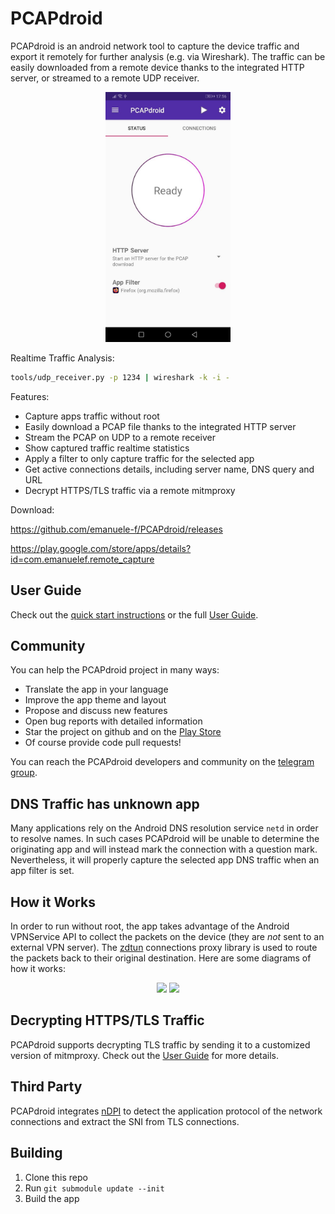 # PCAPdroid

PCAPdroid is an android network tool to capture the device traffic and export it remotely for further analysis (e.g. via Wireshark). The traffic can be easily downloaded from a remote device thanks to the integrated HTTP server, or streamed to a remote UDP receiver.

<p align="center">
<img src="https://raw.githubusercontent.com/emanuele-f/PCAPdroid/master/fastlane/metadata/android/en-US/images/phoneScreenshots/1.jpg" width="200" />
</p>

Realtime Traffic Analysis:

```bash
tools/udp_receiver.py -p 1234 | wireshark -k -i -
```

Features:

- Capture apps traffic without root
- Easily download a PCAP file thanks to the integrated HTTP server
- Stream the PCAP on UDP to a remote receiver
- Show captured traffic realtime statistics
- Apply a filter to only capture traffic for the selected app
- Get active connections details, including server name, DNS query and URL
- Decrypt HTTPS/TLS traffic via a remote mitmproxy

Download:

https://github.com/emanuele-f/PCAPdroid/releases

https://play.google.com/store/apps/details?id=com.emanuelef.remote_capture

## User Guide

Check out the [quick start instructions](https://emanuele-f.github.io/PCAPdroid/quick_start) or the full [User Guide](https://emanuele-f.github.io/PCAPdroid).

## Community

You can help the PCAPdroid project in many ways:

- Translate the app in your language
- Improve the app theme and layout
- Propose and discuss new features
- Open bug reports with detailed information
- Star the project on github and on the [Play Store](https://play.google.com/store/apps/details?id=com.emanuelef.remote_capture)
- Of course provide code pull requests!

You can reach the PCAPdroid developers and community on the [telegram group](https://t.me/PCAPdroid).

## DNS Traffic has unknown app

Many applications rely on the Android DNS resolution service `netd` in order to resolve names. In such cases PCAPdroid will be unable to determine the originating app and will instead mark the connection with a question mark. Nevertheless, it will properly capture the selected app DNS traffic when an app filter is set.

## How it Works

In order to run without root, the app takes advantage of the Android VPNService API to collect the packets on the device (they are *not* sent to an external VPN server). The [zdtun](https://github.com/emanuele-f/zdtun) connections proxy library is used to route the packets back to their original destination. Here are some diagrams of how it works:
  
<p align="center">
  <img src="https://raw.githubusercontent.com/emanuele-f/PCAPdroid/master/assets/handshake.png" width="250" />
  <img src="https://raw.githubusercontent.com/emanuele-f/PCAPdroid/master/assets/send_recv.png" width="250" />
</p>

## Decrypting HTTPS/TLS Traffic

PCAPdroid supports decrypting TLS traffic by sending it to a customized version of mitmproxy. Check out the [User Guide](https://emanuele-f.github.io/PCAPdroid/tls_decryption) for more details.

## Third Party

PCAPdroid integrates [nDPI](https://github.com/ntop/nDPI) to detect the application protocol of the network connections and extract the SNI from TLS connections.

## Building

1. Clone this repo
2. Run `git submodule update --init`
3. Build the app
